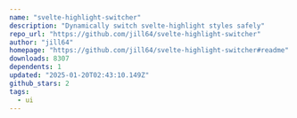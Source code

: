 ```yaml
---
name: "svelte-highlight-switcher"
description: "Dynamically switch svelte-highlight styles safely"
repo_url: "https://github.com/jill64/svelte-highlight-switcher"
author: "jill64"
homepage: "https://github.com/jill64/svelte-highlight-switcher#readme"
downloads: 8307
dependents: 1
updated: "2025-01-20T02:43:10.149Z"
github_stars: 2
tags: 
  - ui
---
```

